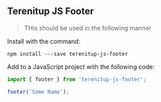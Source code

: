 ## Terenitup JS Footer

> THis should be used in the following manner

Install with the command:

```
npm install ---save terenitup-js-footer
```

Add to a JavaScript project with the following code:

```javascript
import { footer } from 'terenitup-js-footer';

footer('Some Name');
```